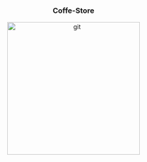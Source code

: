   <div style="text-align: center; flex: 1; margin: 10px;">
  <h3>Coffe-Store</h3>
    
  [<img height="300" src="https://in.i.mi.com/file/full?type=note_img&fileid=5337290119.dsHcMxWoYMKxbC-_lRLV0g" alt="git"/>](https://coffee-store-six-teal.vercel.app/)
  </div>
